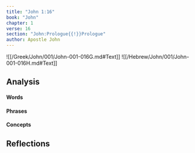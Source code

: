 ```yaml
---
title: "John 1:16"
book: "John"
chapter: 1
verse: 16
section: "John:Prologue{{!}}Prologue"
author: Apostle John
---
```

![[/Greek/John/001/John-001-016G.md#Text]]
![[/Hebrew/John/001/John-001-016H.md#Text]]

## Analysis

#### Words

#### Phrases

#### Concepts

## Reflections

